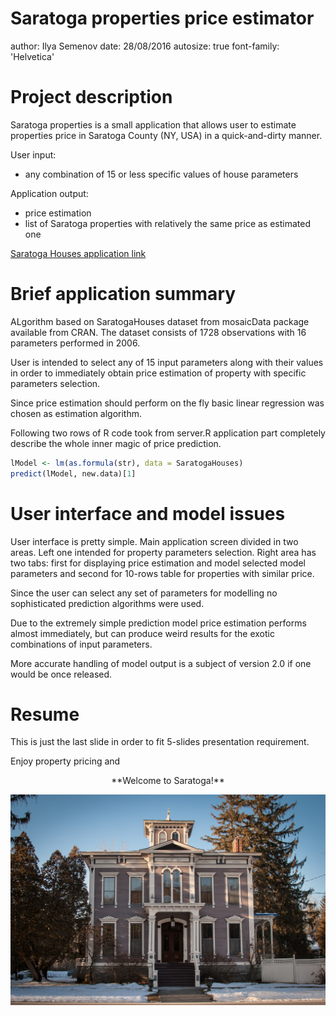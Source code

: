 Saratoga properties price estimator
========================================================
author: Ilya Semenov
date: 28/08/2016
autosize: true
font-family: 'Helvetica'

Project description
========================================================

Saratoga properties is a small application that allows user to estimate properties price in Saratoga County (NY, USA) in a quick-and-dirty manner.

User input:

- any combination of 15 or less specific values of house parameters

Application output:

- price estimation
- list of Saratoga properties with relatively the same price as estimated one

[Saratoga Houses application link](http://www.shinyapps.io/)

Brief application summary
========================================================

ALgorithm based on SaratogaHouses dataset from mosaicData package available from CRAN. The dataset consists of 1728 observations with 16 parameters performed in 2006.

User is intended to select any of 15 input parameters along with their values in order to immediately obtain price estimation of property with specific parameters selection.

Since price estimation should perform on the fly basic linear regression was chosen as estimation algorithm.

Following two rows of R code took from server.R application part completely describe the whole inner magic of price prediction.


```r
lModel <- lm(as.formula(str), data = SaratogaHouses)
predict(lModel, new.data)[1]
```

User interface and model issues
========================================================

User interface is pretty simple. Main application screen divided in two areas. Left one intended for property parameters selection. Right area has two tabs: first for displaying price estimation and model selected model parameters and second for 10-rows table for properties with similar price.

Since the user can select any set of parameters for modelling no sophisticated prediction algorithms were used. 

Due to the extremely simple prediction model price estimation performs almost immediately, but can produce weird results for the exotic combinations of input parameters.

More accurate handling of model output is a subject of version 2.0 if one would be once released.

Resume
==============================

This is just the last slide in order to fit 5-slides presentation requirement.

Enjoy property pricing and

<center>**Welcome to Saratoga!**

![image](images/Saratoga.png)
